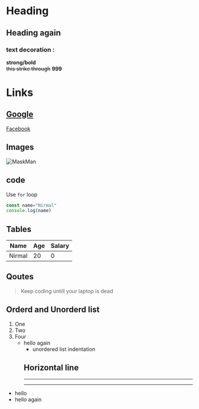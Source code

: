 <!-- This is heading here we have till ###### h6 -->
# Heading
## Heading again
### text decoration :
**strong/bold**
<br>
~~this strike through~~ **999**

# Links

[Google](https://google.com "Click me")
--
[Facebook](https://facebook.com "Click me bro")

## Images

![MaskMan](https://gratisography.com/wp-content/uploads/2024/11/gratisography-augmented-reality-800x525.jpg "Yes I am cool")


## code
Use `for` loop

```Javascript
const name="Nirmal"
console.log(name)
```

## Tables

| Name | Age | Salary |
| --- | --- | --- |
| Nirmal | 20 | 0 |

## Qoutes
> Keep coding untill your laptop is dead

## Orderd and Unorderd list
1. One  
2. Two  
3. Four  
    - hello again  
        - unordered list indentation 
        ## Horizontal line
        ---
        *** 

- hello  
- hello again  

